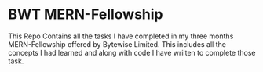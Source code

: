 # BWT MERN-Fellowship

<p>
    This Repo Contains all the tasks I have completed in my three months MERN-Fellowship offered by Bytewise Limited. This includes all the concepts I had learned and along with code I have wriiten to complete those task.
    </p> 

